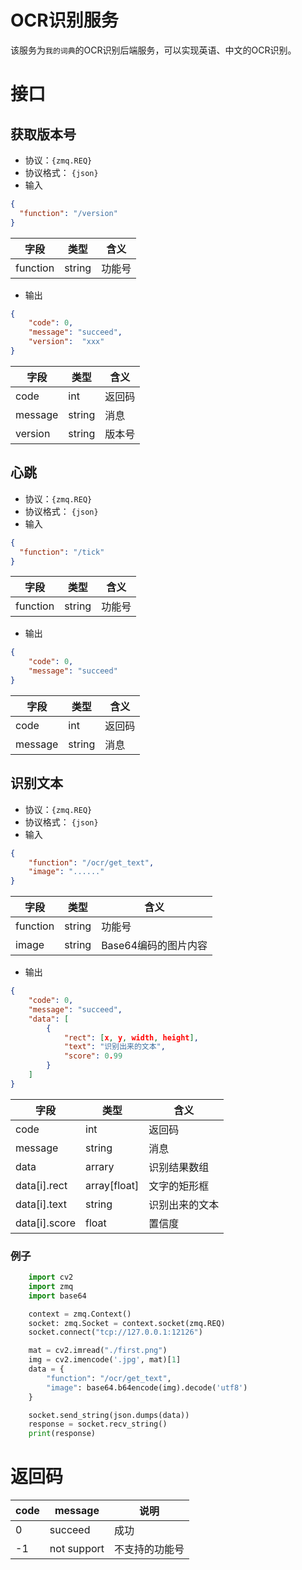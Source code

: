 # OCR识别服务

该服务为`我的词典`的OCR识别后端服务，可以实现英语、中文的OCR识别。

# 接口

## 获取版本号

- 协议：`{zmq.REQ}`
- 协议格式： `{json}`
- 输入
```json
{
  "function": "/version"
}
```

| 字段  |  类型 | 含义 |
| ------------ | ------------ | ------ |
|  function |  string | 功能号 |


- 输出
```json
{
    "code": 0,
    "message": "succeed",
    "version":  "xxx"
}
```

| 字段  |  类型 | 含义 |
| ------------ | ------------ | ------ |
| code  |  int | 返回码  |
|  message | string  |  消息 |
|  version | string  |  版本号 |



## 心跳

- 协议：`{zmq.REQ}`
- 协议格式： `{json}`
- 输入
```json
{
  "function": "/tick"
}
```

| 字段  |  类型 | 含义 |
| ------------ | ------------ | ------ |
|  function |  string | 功能号 |


- 输出
```json
{
    "code": 0,
    "message": "succeed"
}
```

| 字段  |  类型 | 含义 |
| ------------ | ------------ | ------ |
| code  |  int | 返回码  |
|  message | string  |  消息 |



## 识别文本

- 协议：`{zmq.REQ}`
- 协议格式： `{json}`
- 输入
```json
{
    "function": "/ocr/get_text",
    "image": "......"
}
```

| 字段  |  类型 | 含义 |
| ------------ | ------------ | ------ |
|  function |  string | 功能号 |
|  image |  string | Base64编码的图片内容 |


- 输出
```json
{
    "code": 0,
    "message": "succeed",
    "data": [
        {
            "rect": [x, y, width, height],
            "text": "识别出来的文本",
            "score": 0.99
        }
    ]
}
```

| 字段  |  类型 | 含义 |
| ------------ | ------------ | ------ |
| code  |  int | 返回码  |
|  message | string  |  消息 |
|  data | arrary  |  识别结果数组 |
|  data[i].rect | array[float]  |  文字的矩形框 |
|  data[i].text | string  |  识别出来的文本 |
|  data[i].score | float  |  置信度 |

### 例子
```python
    import cv2
    import zmq
    import base64

    context = zmq.Context()
    socket: zmq.Socket = context.socket(zmq.REQ)
    socket.connect("tcp://127.0.0.1:12126")

    mat = cv2.imread("./first.png")
    img = cv2.imencode('.jpg', mat)[1]
    data = {
        "function": "/ocr/get_text",
        "image": base64.b64encode(img).decode('utf8')
    }

    socket.send_string(json.dumps(data))
    response = socket.recv_string()
    print(response)
```

# 返回码


| code |  message | 说明 |
| ------------ | ------------ | ------ |
| 0  |  succeed | 成功  |
| -1  |  not support | 不支持的功能号  |

